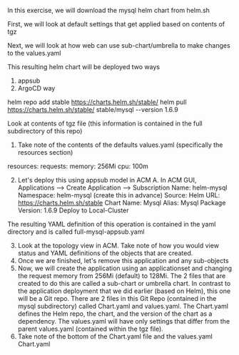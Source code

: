 In this exercise, we will download the mysql helm chart from helm.sh

First, we will look at default settings that get applied based on contents of tgz

Next, we will look at how web can use sub-chart/umbrella to make changes to the values.yaml

This resulting helm chart will be deployed two ways

1.  appsub
2.  ArgoCD way

helm repo add stable https://charts.helm.sh/stable/
helm pull https://charts.helm.sh/stable/ stable/mysql --version 1.6.9

Look at contents of tgz file (this information is contained in the full subdirectory of this repo)

1.  Take note of the contents of the defaults values.yaml (specifically the resources section)

resources:
  requests:
    memory: 256Mi
    cpu: 100m

2.  Let's deploy this using appsub model in ACM
  A.  In ACM GUI, Applications --> Create Application --> Subscription
  Name: helm-mysql
  Namespace: helm-mysql (create this in advance)
  Source: Helm
  URL: https://charts.helm.sh/stable
  Chart Name: Mysql
  Alias: Mysql
  Package Version: 1.6.9
  Deploy to Local-Cluster
  
The resulting YAML definition of this operation is contained in the yaml directory and is called full-mysql-appsub.yaml

3.  Look at the topology view in ACM.  Take note of how you would view status and YAML definitions of the objects that are created.
4.  Once we are finished, let's remove this application and any sub-objects
5.  Now, we will create the application using an applicationset and changing the request memory from 256Mi (default) to 128Mi.  The 2 files that are created to do this are called a sub-chart or umbrella chart.  In contrast to the application deployment that we did earlier (based on Helm), this one will be a Git repo.  There are 2 files in this Git Repo (contained in the mysql subdirectory) called Chart.yaml and values.yaml.  The Chart.yaml defines the Helm repo, the chart, and the version of the chart as a dependency.  The values.yaml will have only settings that differ from the parent values.yaml (contained within the tgz file).
6.  Take note of the bottom of the Chart.yaml file and the values.yaml
Chart.yaml


